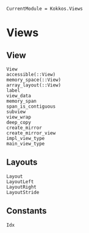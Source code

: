```@meta
CurrentModule = Kokkos.Views
```

# Views

## View

```@docs
View
accessible(::View)
memory_space(::View)
array_layout(::View)
label
view_data
memory_span
span_is_contiguous
subview
view_wrap
deep_copy
create_mirror
create_mirror_view
impl_view_type
main_view_type
```

## Layouts

```@docs
Layout
LayoutLeft
LayoutRight
LayoutStride
```

## Constants

```@docs
Idx
```
